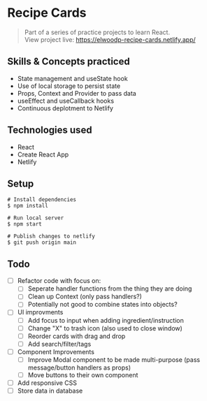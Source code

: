 # Recipe Cards
> Part of a series of practice projects to learn React.  
> View project live: https://elwoodp-recipe-cards.netlify.app/

## Skills & Concepts practiced
- State management and useState hook
- Use of local storage to persist state
- Props, Context and Provider to pass data
- useEffect and useCallback hooks
- Continuous deplotment to Netlify

## Technologies used
- React
- Create React App
- Netlify

## Setup
```
# Install dependencies
$ npm install

# Run local server
$ npm start

# Publish changes to netlify
$ git push origin main
```

## Todo
- [ ] Refactor code with focus on:
  - [ ] Seperate handler functions from the thing they are doing
  - [ ] Clean up Context (only pass handlers?)
  - [ ] Potentially not good to combine states into objects?
- [ ] UI improvments
  - [ ] Add focus to input when adding ingredient/instruction
  - [ ] Change "X" to trash icon (also used to close window)
  - [ ] Reorder cards with drag and drop
  - [ ] Add search/filter/tags
- [ ] Component Improvements
  - [ ] Improve Modal component to be made multi-purpose (pass message/button handlers as props)
  - [ ] Move buttons to their own component
- [ ] Add responsive CSS
- [ ] Store data in database
